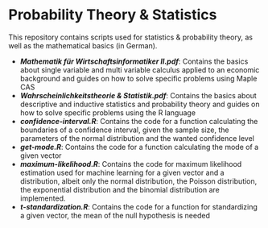 <h1>Probability Theory & Statistics</h1>
This repository contains scripts used for statistics & probability theory, as well as the mathematical basics (in German).
<ul>
  <li><i><strong>Mathematik für Wirtschaftsinformatiker II.pdf</strong></i>: Contains the basics about single variable and multi variable calculus applied to an economic background and guides on how to solve specific problems using Maple CAS</li>
<li><i><strong>Wahrscheinlichkeitstheorie & Statistik.pdf</strong></i>: Contains the basics about descriptive and inductive statistics and probability theory and guides on how to solve specific problems using the R language</li>
<li><i><strong>confidence-interval.R</strong></i>: Contains the code for a function calculating the boundaries of a confidence interval, given the sample size, the parameters of the normal distribution and the wanted confidence level</li>
<li><i><strong>get-mode.R</strong></i>: Contains the code for a function calculating the mode of a given vector</li>
<li><i><strong>maximum-likelihood.R</strong></i>: Contains the code for maximum likelihood estimation used for machine learning for a given vector and a distribution, albeit only the normal distribution, the Poisson distribution, the exponential distribution and the binomial distribution are implemented.</li>
<li><i><strong>t-standardization.R</strong></i>: Contains the code for a function for standardizing a given vector, the mean of the null hypothesis is needed</li>
</ul>
